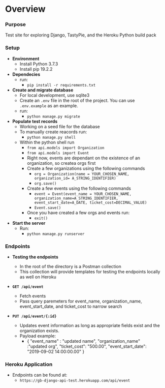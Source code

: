 # Overview

### Purpose

Test site for exploring Django, TastyPie, and the Heroku Python build pack

### Setup

- **Environment**
    - Install Python 3.7.3
    - Install pip 19.2.2
- **Dependecies**
    - run:
      - `pip install -r requirements.txt`
- **Create and migrate database** 
    - For local development, use sqlite3
    - Create an `.env` file in the root of the project. You can use `.env.example` as an example.
    - run:
      - `python manage.py migrate`
- **Populate test records**
    - Working on a seed file for the database
    - To manually create reacords run:
      - `python manage.py shell`
    - Within the python shell run
      - `from api.models import Organization`
      - `from api.models import Event`
      - Right now, events are dependant on the existence of an organization, so createa orgs first
      - Create a few organizations using the following commands
        - `org = Organization(name = YOUR_CHOSEN_NAME, organization_id= A_STRING_IDENTIFIER)`
        - `org.save()`
      - Create a few events using the following commands
        - `event = Event(event_name = YOUR_CHOSEN_NAME, organization_name=A_STRING_IDENTIFIER, event_start_date=A_DATE, ticket_cost=DECIMAL_VALUE)`
        - `Event.save()`
      - Once you have created a few orgs and events run:
        - `exit()`
- **Start the server**
    - Run:
      - `python manage.py runserver`


### Endpoints
- **Testing the endpoints**
  - In the root of the directory is a Postman collection
  - This collection will provide templates for testing the endpoints locally as well on Heroku

- **`GET /api/event`**
    - Fetch events
    - Pass query paremeters for event_name, organization_name, event_start_date, and ticket_cost to narrow search
- **`PUT /api/event/{:id}`**
    - Updates event information as long as appropriate fields exist and the organization exists.
    - Payload example:
      - {
          "event_name" : "updated name",
          "organization_name" :"updated org",
          "ticket_cost": "500.00",
          "event_start_date": "2019-09-02 14:00:00.00"
        }

### Heroku Application

- Endpoints can be found at:
  - `https://gb-django-api-test.herokuapp.com/api/event`
